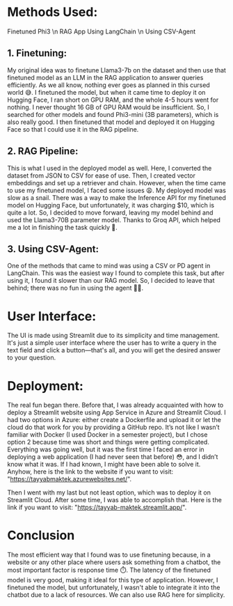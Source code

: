 # Methods Used:
Finetuned Phi3 \n
RAG App Using LangChain \n
Using CSV-Agent
## 1. Finetuning:
My original idea was to finetune Llama3-7b on the dataset and then use that finetuned model as an LLM in the RAG application to answer queries efficiently. As we all know, nothing ever goes as planned in this cursed world 😅. I finetuned the model, but when it came time to deploy it on Hugging Face, I ran short on GPU RAM, and the whole 4-5 hours went for nothing. I never thought 16 GB of GPU RAM would be insufficient. So, I searched for other models and found Phi3-mini (3B parameters), which is also really good. I then finetuned that model and deployed it on Hugging Face so that I could use it in the RAG pipeline.

## 2. RAG Pipeline:
This is what I used in the deployed model as well. Here, I converted the dataset from JSON to CSV for ease of use. Then, I created vector embeddings and set up a retriever and chain. However, when the time came to use my finetuned model, I faced some issues 😩. My deployed model was slow as a snail. There was a way to make the Inference API for my finetuned model on Hugging Face, but unfortunately, it was charging $10, which is quite a lot. So, I decided to move forward, leaving my model behind and used the Llama3-70B parameter model. Thanks to Groq API, which helped me a lot in finishing the task quickly 🙌.

## 3. Using CSV-Agent:
One of the methods that came to mind was using a CSV or PD agent in LangChain. This was the easiest way I found to complete this task, but after using it, I found it slower than our RAG model. So, I decided to leave that behind; there was no fun in using the agent 🤷‍♂️.

# User Interface:
The UI is made using Streamlit due to its simplicity and time management. It's just a simple user interface where the user has to write a query in the text field and click a button—that's all, and you will get the desired answer to your question.

# Deployment:
The real fun began there. Before that, I was already acquainted with how to deploy a Streamlit website using App Service in Azure and Streamlit Cloud. I had two options in Azure: either create a Dockerfile and upload it or let the cloud do that work for you by providing a GitHub repo. It’s not like I wasn’t familiar with Docker (I used Docker in a semester project), but I chose option 2 because time was short and things were getting complicated. Everything was going well, but it was the first time I faced an error in deploying a web application (I had never seen that before) 😳, and I didn’t know what it was. If I had known, I might have been able to solve it. Anyhow, here is the link to the website if you want to visit: "https://tayyabmaktek.azurewebsites.net/".

Then I went with my last but not least option, which was to deploy it on Streamlit Cloud. After some time, I was able to accomplish that. Here is the link if you want to visit: "https://tayyab-maktek.streamlit.app/".

# Conclusion
The most efficient way that I found was to use finetuning because, in a website or any other place where users ask something from a chatbot, the most important factor is response time ⏱️. The latency of the finetuned model is very good, making it ideal for this type of application. However, I finetuned the model, but unfortunately, I wasn't able to integrate it into the chatbot due to a lack of resources. We can also use RAG here for simplicity.

